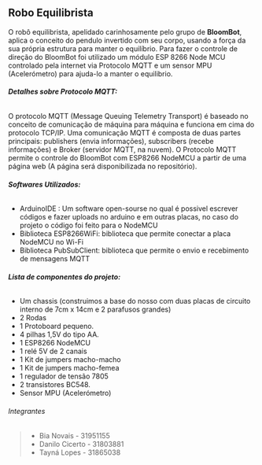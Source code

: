 ## Robo Equilibrista
O robô equilibrista, apelidado carinhosamente pelo grupo de **BloomBot**, aplica o conceito do pendulo invertido com seu corpo, usando a força da sua própria estrutura para manter o equilíbrio. Para fazer o controle de direção do BloomBot foi utilizado um módulo ESP 8266 Node MCU controlado pela internet via Protocolo MQTT e um sensor MPU (Acelerómetro) para ajuda-lo a manter o equilibrio.

###### **Detalhes sobre Protocolo MQTT:**
O protocolo MQTT (Message Queuing Telemetry Transport) é baseado no conceito de comunicação de máquina para máquina e funciona em cima do protocolo TCP/IP.
Uma comunicação MQTT é composta de duas partes principais: publishers (envia informações), subscribers (recebe informações) e Broker (servidor MQTT, na nuvem).
O Protocolo MQTT permite o controle do BloomBot com ESP8266 NodeMCU a partir de uma página web (A página será disponibilizada no repositório).

###### **Softwares Utilizados:**
- ArduinoIDE : Um software open-sourse no qual é possivel escrever códigos e fazer uploads no arduino e em outras placas, no caso do projeto o código foi feito para o NodeMCU
- Biblioteca ESP8266WiFi: biblioteca que permite conectar a placa NodeMCU no Wi-Fi
- Biblioteca PubSubClient: biblioteca que permite o envio e recebimento de mensagens MQTT

###### **Lista de componentes do projeto:**
- Um chassis (construimos a base do nosso com duas placas de circuito interno de 7cm x 14cm e 2 parafusos grandes)
- 2 Rodas
- 1 Protoboard pequeno.
- 4 pilhas 1,5V do tipo AA.
- 1 ESP8266 NodeMCU
- 1 relé 5V de 2 canais
- 1 Kit de jumpers macho-macho
- 1 Kit de jumpers macho-femea
- 1 regulador de tensão 7805
- 2 transistores BC548.
- Sensor MPU (Acelerómetro)

###### Integrantes
> - Bia Novais - 31951155
> - Danilo Cicerto - 31803881
> - Tayná Lopes - 31865038
